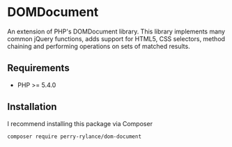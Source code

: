 # DOMDocument
An extension of PHP's DOMDocument library. This library implements many common jQuery functions, adds support for HTML5, CSS selectors, method chaining and performing operations on sets of matched results.

## Requirements
- PHP >= 5.4.0

## Installation
I recommend installing this package via Composer

`composer require perry-rylance/dom-document`